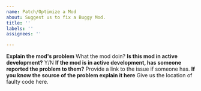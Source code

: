 ```yaml
---
name: Patch/Optimize a Mod
about: Suggest us to fix a Buggy Mod.
title: ''
labels: ''
assignees: ''

---
```


**Explain the mod's problem**
What the mod doin?
**Is this mod in active development?**
Y/N
**If the mod is in active development, has someone reported the problem to them?**
Provide a link to the issue if someone has.
**If you know the source of the problem explain it here**
Give us the location of faulty code here.
